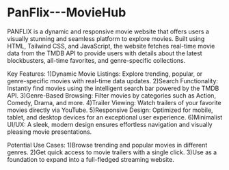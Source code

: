 # PanFlix---MovieHub
PANFLIX is a dynamic and responsive movie website that offers users a visually stunning and seamless platform to explore movies. Built using HTML, Tailwind CSS, and JavaScript, the website fetches real-time movie data from the TMDB API to provide users with details about the latest blockbusters, all-time favorites, and genre-specific collections.

Key Features: 1)Dynamic Movie Listings: Explore trending, popular, or genre-specific movies with real-time data updates. 2)Search Functionality: Instantly find movies using the intelligent search bar powered by the TMDB API. 3)Genre-Based Browsing: Filter movies by categories such as Action, Comedy, Drama, and more. 4)Trailer Viewing: Watch trailers of your favorite movies directly via YouTube. 5)Responsive Design: Optimized for mobile, tablet, and desktop devices for an exceptional user experience. 6)Minimalist UI/UX: A sleek, modern design ensures effortless navigation and visually pleasing movie presentations.

Potential Use Cases: 1)Browse trending and popular movies in different genres. 2)Get quick access to movie trailers with a single click. 3)Use as a foundation to expand into a full-fledged streaming website.
